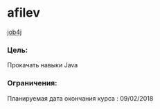 # afilev
[job4j](http://job4j.ru/)

### Цель:
Прокачать навыки Java

### Ограничения:
Планируемая дата окончания курса : 09/02/2018
